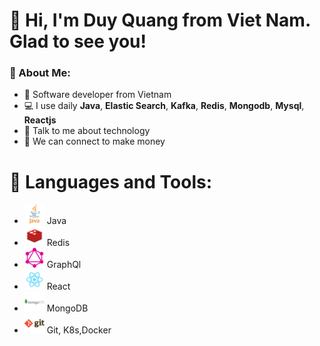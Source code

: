 # 👋  Hi, I'm Duy Quang from Viet Nam. Glad to see you!
<!-- ![nothing](https://i.pinimg.com/736x/78/a8/ec/78a8ec8ce182a5adb9991709f7a71bfe.jpg)
![nothing](https://i.pinimg.com/736x/70/70/a1/7070a16b1bfce20bea226ec49dd919ed.jpg)
![nothing](https://i.pinimg.com/736x/e9/db/07/e9db07bc0446b617b59c69388959074c.jpg)
![nothing](https://i.pinimg.com/originals/1b/f5/31/1bf53105bd41c57ab6da9f81630b1f0a.jpg)
![nothing](https://i.pinimg.com/originals/49/0f/a3/490fa31eb98ab3348f0adb4a78577095.jpg) -->
### 🤵 About Me:
- 🏦 Software developer from Vietnam  
- 💻 I use daily **Java**, **Elastic Search**, **Kafka**, **Redis**, **Mongodb**, **Mysql**, **Reactjs**
- 💬 Talk to me about technology
- 👯 We can connect to make money

# 🔭 Languages and Tools:

- <code><img height="32" src="https://raw.githubusercontent.com/github/explore/80688e429a7d4ef2fca1e82350fe8e3517d3494d/topics/java/java.png"></code> Java
- <code><img height="32" src="https://raw.githubusercontent.com/github/explore/80688e429a7d4ef2fca1e82350fe8e3517d3494d/topics/redis/redis.png"></code> Redis
- <code><img height="32" src="https://raw.githubusercontent.com/github/explore/5c058a388828bb5fde0bcafd4bc867b5bb3f26f3/topics/graphql/graphql.png"></code> GraphQl
- <code><img height="32" src="https://raw.githubusercontent.com/github/explore/80688e429a7d4ef2fca1e82350fe8e3517d3494d/topics/react/react.png"></code> React
- <code><img height="32" src="https://raw.githubusercontent.com/github/explore/80688e429a7d4ef2fca1e82350fe8e3517d3494d/topics/mongodb/mongodb.png"></code> MongoDB
- <code><img height="32" src="https://raw.githubusercontent.com/github/explore/80688e429a7d4ef2fca1e82350fe8e3517d3494d/topics/git/git.png"></code> Git, K8s,Docker
